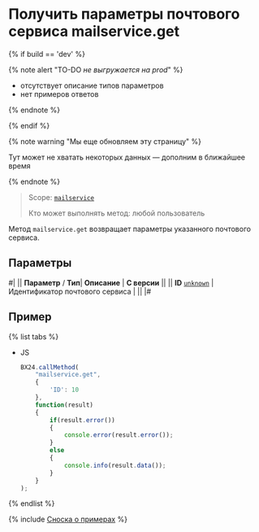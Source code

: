 # Получить параметры почтового сервиса mailservice.get

{% if build == 'dev' %}

{% note alert "TO-DO _не выгружается на prod_" %}

- отсутствует описание типов параметров
- нет примеров ответов

{% endnote %}

{% endif %}

{% note warning "Мы еще обновляем эту страницу" %}

Тут может не хватать некоторых данных — дополним в ближайшее время

{% endnote %}

> Scope: [`mailservice`](../scopes/permissions.md)
>
> Кто может выполнять метод: любой пользователь

Метод `mailservice.get` возвращает параметры указанного почтового сервиса.

## Параметры

#|
||  **Параметр** / **Тип**| **Описание** | **С версии** ||
|| **ID**
[`unknown`](../data-types.md) | Идентификатор почтового сервиса | ||
|#

## Пример

{% list tabs %}

- JS

    ```js
    BX24.callMethod(
        "mailservice.get",
        {
            'ID': 10
        },
        function(result)
        {
            if(result.error())
            {
                console.error(result.error());
            }
            else
            {
                console.info(result.data());
            }
        }
    );
    ```

{% endlist %}

{% include [Сноска о примерах](../../_includes/examples.md) %}